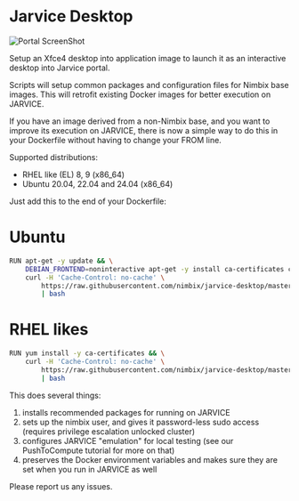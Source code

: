 # Jarvice Desktop

![Portal ScreenShot](portal-screenshot.png)

Setup an Xfce4 desktop into application image to launch it as an
interactive desktop into Jarvice portal.

Scripts will setup common packages and configuration files for Nimbix base images. This will
retrofit existing Docker images for better execution on JARVICE.

If you have an image derived from a non-Nimbix base, and you want to improve
its execution on JARVICE, there is now a simple way to do this in your
Dockerfile without having to change your FROM line.

Supported distributions:
* RHEL like (EL) 8, 9 (x86_64)
* Ubuntu 20.04, 22.04 and 24.04 (x86_64)

Just add this to the end of your Dockerfile:

# Ubuntu
```bash
RUN apt-get -y update && \
    DEBIAN_FRONTEND=noninteractive apt-get -y install ca-certificates curl --no-install-recommends && \
    curl -H 'Cache-Control: no-cache' \
        https://raw.githubusercontent.com/nimbix/jarvice-desktop/master/install-nimbix.sh \
        | bash
```

# RHEL likes
```bash
RUN yum install -y ca-certificates && \
    curl -H 'Cache-Control: no-cache' \
        https://raw.githubusercontent.com/nimbix/jarvice-desktop/master/install-nimbix.sh \
        | bash
```

This does several things:
 1. installs recommended packages for running on JARVICE
 3. sets up the nimbix user, and gives it password-less sudo access (requires privilege escalation unlocked cluster)
 4. configures JARVICE "emulation" for local testing (see our PushToCompute tutorial for more on that)
 5. preserves the Docker environment variables and makes sure they are set when you run in JARVICE as well

 Please report us any issues.

